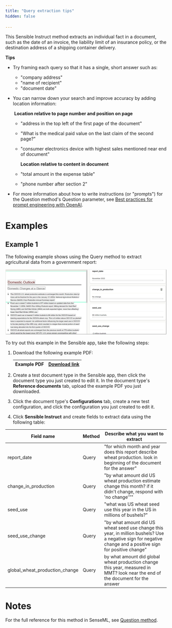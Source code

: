```yaml
---
title: "Query extraction tips"
hidden: false

---
```


This Sensible Instruct method extracts an individual fact in a document, such as the date of an invoice, the liability limit of an insurance policy, or the destination address of a shipping container delivery.

**Tips**

- Try framing each query so that it has a single, short answer such as:

  - "company address"
  - "name of recipient"
  - "document date"

- You can narrow down your search and improve accuracy by adding location information:

    ​       **Location relative to page number and position on page**

  - "address in the top left of the first page of the document"

  - "What is the medical paid value on the last claim of the second page?"

  - "consumer electronics device with highest sales mentioned near end of document"

    **Location relative to content in document**

  - "total amount in the expense table"

  - "phone number after section 2"

    

- For more information about how to write instructions (or "prompts") for the Question method's Question parameter, see [Best practices for prompt engineering with OpenAI](https://help.openai.com/en/articles/6654000-best-practices-for-prompt-engineering-with-openai-api).

Examples
===

Example 1
---

The following example shows using the Query method to extract agricultural data from a government report:

![Click to enlarge](https://raw.githubusercontent.com/sensible-hq/sensible-docs/main/readme-sync/assets/v0/images/final/question_instruct.png)

To try out this example in the Sensible app, take the following steps: 

1. Download the following example PDF:

   | Example PDF | [Download link](https://raw.githubusercontent.com/sensible-hq/sensible-docs/main/readme-sync/assets/v0/pdfs/summarizer_crop.pdf) |
   | ----------- | ------------------------------------------------------------ |

2. Create a test document type in the Sensible app, then click the document type you just created to edit it. In the document type's **Reference documents** tab, upload the example PDF you just downloaded.

3. Click the document type's **Configurations** tab, create a new test configuration, and click the configuration you just created to edit it.

4. Click **Sensible Instruct** and create fields to extract data using the following table:

| Field name                     | Method | Describe what you want to extract                            |
| ------------------------------ | ------ | ------------------------------------------------------------ |
| report_date                    | Query  | "for which month and year does this report describe wheat production. look in beginning of the document for the answer" |
| change_in_production           | Query  | "by what amount did US wheat production estimate change this month? if it didn't change, respond with 'no change'"" |
| seed_use                       | Query  | "what was US wheat seed use this year in the US in millions of bushels?" |
| seed_use_change                | Query  | "by what amount did US wheat seed use change this year, in million bushels? Use a negative sign for negative change and a positive sign for positive change" |
| global_wheat_production_change | Query  | by what amount did global wheat production change this year, measured in MMT? look near the end of the document for the answer |

Notes
===

For the full reference for this method in SenseML, see [Question method](doc:question).